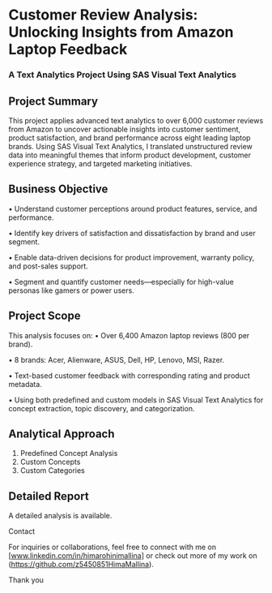 # Customer Review Analysis: Unlocking Insights from Amazon Laptop Feedback

### A Text Analytics Project Using SAS Visual Text Analytics

## Project Summary
This project applies advanced text analytics to over 6,000 customer reviews from Amazon to uncover actionable insights into customer sentiment, product satisfaction, and brand performance across eight leading laptop brands. Using SAS Visual Text Analytics, I translated unstructured review data into meaningful themes that inform product development, customer experience strategy, and targeted marketing initiatives.
 
## Business Objective
•	Understand customer perceptions around product features, service, and performance.

•	Identify key drivers of satisfaction and dissatisfaction by brand and user segment.

•	Enable data-driven decisions for product improvement, warranty policy, and post-sales support.

•	Segment and quantify customer needs—especially for high-value personas like gamers or power users.
 
## Project Scope
This analysis focuses on:
•	Over 6,400 Amazon laptop reviews (800 per brand).

•	8 brands: Acer, Alienware, ASUS, Dell, HP, Lenovo, MSI, Razer.

•	Text-based customer feedback with corresponding rating and product metadata.

•	Using both predefined and custom models in SAS Visual Text Analytics for concept extraction, topic discovery, and categorization.
 
## Analytical Approach
1. Predefined Concept Analysis
3. Custom Concepts
4. Custom Categories 

## Detailed Report
A detailed analysis is available. 

Contact

For inquiries or collaborations, feel free to connect with me on [www.linkedin.com/in/himarohinimallina] or check out more of my work on (https://github.com/z5450851HimaMallina).

Thank you
 

